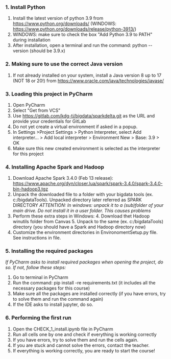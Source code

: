 ### 1. Install Python
1. Install the latest version of python 3.9 from https://www.python.org/downloads/ (WINDOWS: https://www.python.org/downloads/release/python-3913/)
2. WINDOWS: make sure to check the box "Add Python 3.9 to PATH" during installation
3. After installation, open a terminal and run the command: python --version (should be 3.9.x)


### 2. Making sure to use the correct Java version
1. If not already installed on your system, install a Java version 8 up to 17 (NOT 18 or 20!) from https://www.oracle.com/java/technologies/javase/

### 3. Loading this project in PyCharm
1. Open PyCharm
2. Select "Get from VCS"
3. Use https://gitlab.com/kdg-ti/bigdata/sparkdelta.git as the URL and provide your credentials for GitLab
4. Do not yet create a virtual environment if asked in a popup.
5. In Settings >Project Settings > Python Interpreter, select Add interpreter... > Add local interpreter > Environment New > Base: 3.9 > OK
6. Make sure this new created environment is selected as the interpreter for this project

### 4. Installing Apache Spark and Hadoop
1. Download Apache Spark 3.4.0 (Feb 13 release): https://www.apache.org/dyn/closer.lua/spark/spark-3.4.0/spark-3.4.0-bin-hadoop3.tgz
2. Unpack the downloaded file to a folder with your bigdata tools (ex. c:/bigdataTools). Unpacked directory later referred as SPARK DIRECTORY
_ATTENTION: In windows: unpack it to a (sub)folder of your main drive. Do not install it in a user folder. This causes  problems_
3. Perform these extra steps in Windows:
   4. Download thet Hadoop winutils folder from Canvas
   5. Unpack to the same (ex. c:/bigdataTools) directory (you should have a Spark and Hadoop directory now)
6. Customize the environment directories in EnvironomentSetup.py file. See instructions in file.

### 5. Installing the required packages
_If PyCharm asks to install required packages when opening the project, do so. If not, follow these steps:_
1. Go to terminal in PyCharm
2. Run the command: pip install -re requirements.txt (it includes all the necessary packages for this course)
3. Make sure all the packages are installed correctly (if you have errors, try to solve them and run the command again)
4. If the IDE asks to install jupyter, do so.

### 6. Performing the first run
1. Open the CHECK_1_install.ipynb file in PyCharm
2. Run all cells one by one and check if everything is working correctly
3. If you have errors, try to solve them and run the cells again.
4. If you are stuck and cannot solve the errors, contact the teacher.
5. If everything is working correctly, you are ready to start the course!